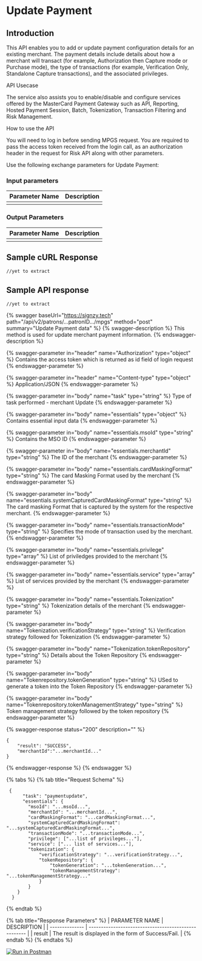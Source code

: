 # Update Payment

## Introduction

This API enables you to add or update payment configuration details for an existing merchant. The payment details include details about how a merchant will transact (for example, Authorization then Capture mode or Purchase mode), the type of transactions (for example, Verification Only, Standalone Capture transactions), and the associated privileges.&#x20;

API Usecase


The service also assists you to enable/disable and configure services offered by the MasterCard Payment Gateway such as API, Reporting, Hosted Payment Session, Batch, Tokenization, Transaction Filtering and Risk Management.

How to use the API


You will need to log in before sending MPGS request. You are required to pass the access token received from the login call, as an authorization header in the request for Risk API along with other parameters.

Use the following exchange parameters for Update Payment:



### Input parameters

| Parameter Name | Description |
| -------------- | ----------- |
|                |             |

### Output Parameters

| Parameter Name | Description |
| -------------- | ----------- |
|                |             |

## Sample cURL Response

```
//yet to extract
```

## Sample API response

```
//yet to extract
```





{% swagger baseUrl="https://signzy.tech" path="/api/v2/patrons/...patronID.../mpgs" method="post" summary="Update Payment data" %}
{% swagger-description %}
This method is used for update merchant payment information.
{% endswagger-description %}

{% swagger-parameter in="header" name="Authorization" type="object" %}
Contains the access token which is returned as id field of login request
{% endswagger-parameter %}

{% swagger-parameter in="header" name="Content-type" type="object" %}
Application/JSON
{% endswagger-parameter %}

{% swagger-parameter in="body" name="task" type="string" %}
Type of task performed - merchant Update
{% endswagger-parameter %}

{% swagger-parameter in="body" name="essentials" type="object" %}
Contains essential input data
{% endswagger-parameter %}

{% swagger-parameter in="body" name="essentials.msoId" type="string" %}
Contains the MSO ID
{% endswagger-parameter %}

{% swagger-parameter in="body" name="essentials.merchantId" type="string" %}
The ID of the merchant
{% endswagger-parameter %}

{% swagger-parameter in="body" name="essentials.cardMaskingFormat" type="string" %}
The card Masking Format used by the merchant
{% endswagger-parameter %}

{% swagger-parameter in="body" name="essentials.systemCapturedCardMaskingFormat" type="string" %}
The card masking Format that is captured by the system for the respective merchant.
{% endswagger-parameter %}

{% swagger-parameter in="body" name="essentials.transactionMode" type="string" %}
Specifies the mode of transaction used by the merchant.
{% endswagger-parameter %}

{% swagger-parameter in="body" name="essentials.privilege" type="array" %}
List of priviledges provided to the merchant
{% endswagger-parameter %}

{% swagger-parameter in="body" name="essentials.service" type="array" %}
List of services provided by the merchant
{% endswagger-parameter %}

{% swagger-parameter in="body" name="essentials.Tokenization" type="string" %}
Tokenization details of the merchant
{% endswagger-parameter %}

{% swagger-parameter in="body" name="Tokenization.verificationStrategy" type="string" %}
Verification strategy followed for Tokenization
{% endswagger-parameter %}

{% swagger-parameter in="body" name="Tokenization.tokenRepository" type="string" %}
Details about the Token Repository
{% endswagger-parameter %}

{% swagger-parameter in="body" name="Tokenrepository.tokenGeneration" type="string" %}
USed to generate a token into the Token Repository
{% endswagger-parameter %}

{% swagger-parameter in="body" name="Tokenrepository.tokenManagementStrategy" type="string" %}
Token management strategy followed by the token repository
{% endswagger-parameter %}

{% swagger-response status="200" description="" %}
```
{
    "result": "SUCCESS",
    "merchantId":"...merchantId..."
}
```
{% endswagger-response %}
{% endswagger %}

{% tabs %}
{% tab title="Request Schema" %}
```
 {
      "task": "paymentupdate",
      "essentials": {
        "msoId": "...msoId...",
        "merchantId": "...merchantId...",
        "cardMaskingFormat": "...cardMaskingFormat...",
        "systemCapturedCardMaskingFormat": "...systemCapturedCardMaskingFormat...",
        "transactionMode": "...transactionMode...",
        "privilege": ["...list of privileges..."],
        "service": ["... list of services..."],
        "tokenization": {
            "verificationStrategy": "...verificationStrategy...",
            "tokenRepository": {
                "tokenGeneration": "...tokenGeneration...",
                "tokenManagementStrategy": "...tokenManagementStrategy..."
            }
        }
    }
  }
```
{% endtab %}

{% tab title="Response Parameters" %}
| PARAMETER NAME | DESCRIPTION                                          |
| -------------- | ---------------------------------------------------- |
| result         | The result is displayed in the form of Success/Fail. |
{% endtab %}
{% endtabs %}

&#x20;[![Run in Postman](https://run.pstmn.io/button.svg)](https://www.getpostman.com/collections/9f1db743b4a316d6d7cc)


